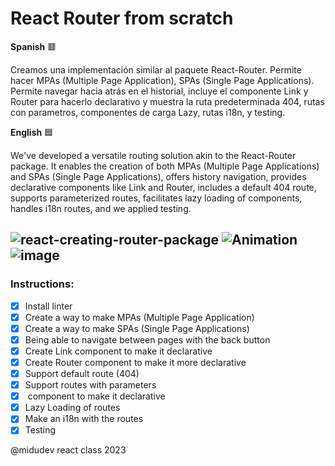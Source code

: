 # React Router from scratch

**Spanish** 🟥

Creamos una implementación similar al paquete React-Router. Permite hacer MPAs (Multiple Page Application), SPAs (Single Page Applications). Permite navegar hacia atrás en el historial, incluye el componente Link y Router para hacerlo declarativo y muestra la ruta predeterminada 404, rutas con parametros, componentes de carga Lazy, rutas i18n, y testing.

**English** 🟦 

We've developed a versatile routing solution akin to the React-Router package. It enables the creation of both MPAs (Multiple Page Applications) and SPAs (Single Page Applications), offers history navigation, provides declarative components like Link and Router, includes a default 404 route, supports parameterized routes, facilitates lazy loading of components, handles i18n routes, and we applied testing.

![react-creating-router-package](https://github.com/amaimus/react-creating-router-package/assets/35699916/076f37ec-79f6-46f8-bd8a-da70329473e4)
![Animation](https://github.com/amaimus/react-creating-router-package/assets/35699916/31a0dcfa-5631-4d24-a0ce-3c5db7b927f4)
![image](https://github.com/amaimus/react-creating-router-package/assets/35699916/26fcd9db-91f6-41e0-b6c1-14ed2fae1636)
--- 

### Instructions:

- [x] Install linter
- [x] Create a way to make MPAs (Multiple Page Application)
- [x] Create a way to make SPAs (Single Page Applications)
- [x] Being able to navigate between pages with the back button
- [x] Create Link component to make it declarative
- [x] Create Router component to make it more declarative
- [x] Support default route (404)
- [x] Support routes with parameters
- [x] <Route /> component to make it declarative
- [x] Lazy Loading of routes
- [x] Make an i18n with the routes
- [x] Testing

@midudev react class 2023
